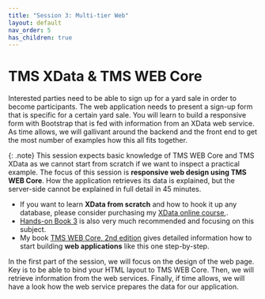 ```yaml
---
title: "Session 3: Multi-tier Web"
layout: default
nav_order: 5
has_children: true
---
```


# TMS XData & TMS WEB Core

Interested parties need to be able to sign up for a yard sale in order to become participants. The web application needs to present a sign-up form that is specific for a certain yard sale. You will learn to build a responsive form with Bootstrap that is fed with information from an XData web service. As time allows, we will gallivant around the backend and the front end to get the most number of examples how this all fits together.

{: .note}
This session expects basic knowledge of TMS WEB Core and TMS XData as we cannot start from scratch if we want to inspect a practical example. The focus of this session is **responsive web design using TMS WEB Core**. How the application retrieves its data is explained, but the server-side cannot be explained in full detail in 45 minutes. 

- If you want to learn **XData from scratch** and how to hook it up any database, please consider purchasing my [XData online course](https://courses.landgraf.dev/p/xdata22),.
- [Hands-on Book 3](https://www.amazon.com/dp/B09BGPGH3Q) is also very much recommended and focusing on this subject.
- My book [TMS WEB Core, 2nd edition](https://www.amazon.com/dp/B0C2RX8NXK) gives detailed information how to start building **web applications** like this one step-by-step.

In the first part of the session, we will focus on the design of the web page. Key is to be able to bind your HTML layout to TMS WEB Core. Then, we will retrieve information from the web services. Finally, if time allows, we will have a look how the web service prepares the data for our application.